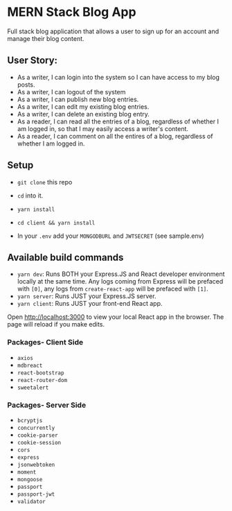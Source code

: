# MERN Stack Blog App

Full stack blog application that allows a user to sign up for an account and manage their blog content. 

## User Story:

- As a writer, I can login into the system so I can have access to my blog posts.
- As a writer, I can logout of the system
- As a writer, I can publish new blog entries.
- As a writer, I can edit my existing blog entries.
- As a writer, I can delete an existing blog entry.
- As a reader, I can read all the entries of a blog, regardless of whether I am logged in, so that I may easily access a writer's content.
- As a reader, I can comment on all the entires of a blog, regardless of whether I am logged in.

## Setup

- `git clone` this repo
- `cd` into it.
- `yarn install`
- `cd client && yarn install`

- In your `.env` add your `MONGODBURL` and `JWTSECRET` (see sample.env)

## Available build commands

- `yarn dev`: Runs BOTH your Express.JS and React developer environment locally at the same time. Any logs coming from Express will be prefaced with `[0]`, any logs from `create-react-app` will be prefaced with `[1]`.
- `yarn server`: Runs JUST your Express.JS server.
- `yarn client`: Runs JUST your front-end React app.

Open [http://localhost:3000](http://localhost:3000) to view your local React app in the browser. The page will reload if you make edits.

### Packages- Client Side

- `axios`
- `mdbreact`
- `react-bootstrap`
- `react-router-dom`
- `sweetalert`

### Packages- Server Side

- `bcryptjs`
- `concurrently`
- `cookie-parser`
- `cookie-session`
- `cors`
- `express`
- `jsonwebtoken`
- `moment`
- `mongoose`
- `passport`
- `passport-jwt`
- `validator`
